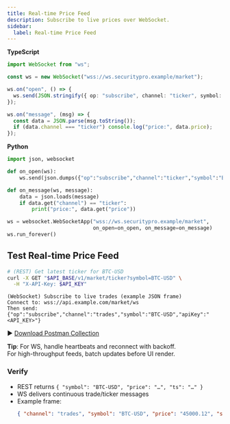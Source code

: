 ```yaml
---
title: Real-time Price Feed
description: Subscribe to live prices over WebSocket.
sidebar:
  label: Real-time Price Feed
---
```


**TypeScript**
```ts
import WebSocket from "ws";

const ws = new WebSocket("wss://ws.securitypro.example/market");

ws.on("open", () => {
  ws.send(JSON.stringify({ op: "subscribe", channel: "ticker", symbol: "BTC-USD" }));
});

ws.on("message", (msg) => {
  const data = JSON.parse(msg.toString());
  if (data.channel === "ticker") console.log("price:", data.price);
});
```

**Python**
```py
import json, websocket

def on_open(ws):
    ws.send(json.dumps({"op":"subscribe","channel":"ticker","symbol":"BTC-USD"}))

def on_message(ws, message):
    data = json.loads(message)
    if data.get("channel") == "ticker":
        print("price:", data.get("price"))

ws = websocket.WebSocketApp("wss://ws.securitypro.example/market",
                            on_open=on_open, on_message=on_message)
ws.run_forever()
```

## Test Real-time Price Feed

```bash
# (REST) Get latest ticker for BTC-USD
curl -X GET "$API_BASE/v1/market/ticker?symbol=BTC-USD" \
  -H "X-API-Key: $API_KEY"
```
```
(WebSocket) Subscribe to live trades (example JSON frame)
Connect to: wss://api.example.com/market/ws
Then send:
{"op":"subscribe","channel":"trades","symbol":"BTC-USD","apiKey":"<API_KEY>"}
```

▶️ [Download Postman Collection](/securitypro.postman_collection.json)

**Tip**: For WS, handle heartbeats and reconnect with backoff.\
For high-throughput feeds, batch updates before UI render.

### Verify

- REST returns `{ "symbol": "BTC-USD", "price": "…", "ts": "…" }`  
- WS delivers continuous trade/ticker messages  
- Example frame:
  ```json
  { "channel": "trades", "symbol": "BTC-USD", "price": "45000.12", "size": "0.005", "side": "buy" }
  ```